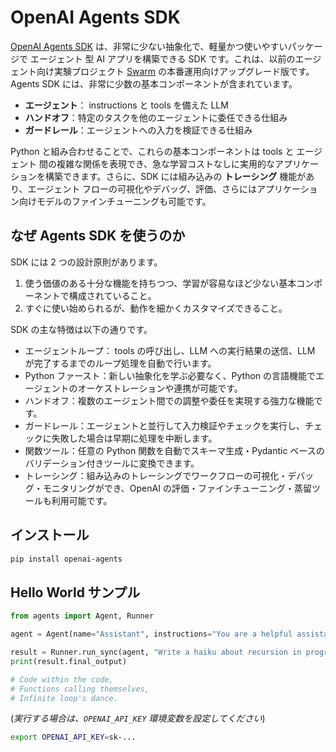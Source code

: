 # OpenAI Agents SDK

[OpenAI Agents SDK](https://github.com/openai/openai-agents-python) は、非常に少ない抽象化で、軽量かつ使いやすいパッケージで エージェント 型 AI アプリを構築できる SDK です。これは、以前のエージェント向け実験プロジェクト [Swarm](https://github.com/openai/swarm/tree/main) の本番運用向けアップグレード版です。Agents SDK には、非常に少数の基本コンポーネントが含まれています。

-   **エージェント**： instructions と tools を備えた LLM
-   **ハンドオフ**：特定のタスクを他のエージェントに委任できる仕組み
-   **ガードレール**：エージェントへの入力を検証できる仕組み

Python と組み合わせることで、これらの基本コンポーネントは tools と エージェント 間の複雑な関係を表現でき、急な学習コストなしに実用的なアプリケーションを構築できます。さらに、SDK には組み込みの **トレーシング** 機能があり、エージェント フローの可視化やデバッグ、評価、さらにはアプリケーション向けモデルのファインチューニングも可能です。

## なぜ Agents SDK を使うのか

SDK には 2 つの設計原則があります。

1. 使う価値のある十分な機能を持ちつつ、学習が容易なほど少ない基本コンポーネントで構成されていること。
2. すぐに使い始められるが、動作を細かくカスタマイズできること。

SDK の主な特徴は以下の通りです。

-   エージェントループ： tools の呼び出し、LLM への実行結果の送信、LLM が完了するまでのループ処理を自動で行います。
-   Python ファースト：新しい抽象化を学ぶ必要なく、Python の言語機能でエージェントのオーケストレーションや連携が可能です。
-   ハンドオフ：複数のエージェント間での調整や委任を実現する強力な機能です。
-   ガードレール：エージェントと並行して入力検証やチェックを実行し、チェックに失敗した場合は早期に処理を中断します。
-   関数ツール：任意の Python 関数を自動でスキーマ生成・Pydantic ベースのバリデーション付きツールに変換できます。
-   トレーシング：組み込みのトレーシングでワークフローの可視化・デバッグ・モニタリングができ、OpenAI の評価・ファインチューニング・蒸留ツールも利用可能です。

## インストール

```bash
pip install openai-agents
```

## Hello World サンプル

```python
from agents import Agent, Runner

agent = Agent(name="Assistant", instructions="You are a helpful assistant")

result = Runner.run_sync(agent, "Write a haiku about recursion in programming.")
print(result.final_output)

# Code within the code,
# Functions calling themselves,
# Infinite loop's dance.
```

(_実行する場合は、`OPENAI_API_KEY` 環境変数を設定してください_)

```bash
export OPENAI_API_KEY=sk-...
```
